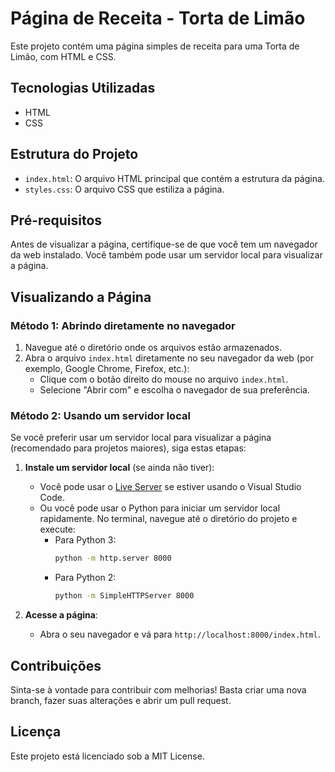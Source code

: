 # Página de Receita - Torta de Limão

Este projeto contém uma página simples de receita para uma Torta de Limão, com HTML e CSS.

## Tecnologias Utilizadas

- HTML
- CSS

## Estrutura do Projeto

- `index.html`: O arquivo HTML principal que contém a estrutura da página.
- `styles.css`: O arquivo CSS que estiliza a página.

## Pré-requisitos

Antes de visualizar a página, certifique-se de que você tem um navegador da web instalado. Você também pode usar um servidor local para visualizar a página.

## Visualizando a Página

### Método 1: Abrindo diretamente no navegador

1. Navegue até o diretório onde os arquivos estão armazenados.
2. Abra o arquivo `index.html` diretamente no seu navegador da web (por exemplo, Google Chrome, Firefox, etc.):
   - Clique com o botão direito do mouse no arquivo `index.html`.
   - Selecione "Abrir com" e escolha o navegador de sua preferência.

### Método 2: Usando um servidor local

Se você preferir usar um servidor local para visualizar a página (recomendado para projetos maiores), siga estas etapas:

1. **Instale um servidor local** (se ainda não tiver):
   - Você pode usar o [Live Server](https://marketplace.visualstudio.com/items?itemName=ritwickdey.LiveServer) se estiver usando o Visual Studio Code.
   - Ou você pode usar o Python para iniciar um servidor local rapidamente. No terminal, navegue até o diretório do projeto e execute:
     - Para Python 3:
       ```bash
       python -m http.server 8000
       ```
     - Para Python 2:
       ```bash
       python -m SimpleHTTPServer 8000
       ```

2. **Acesse a página**:
   - Abra o seu navegador e vá para `http://localhost:8000/index.html`.

## Contribuições

Sinta-se à vontade para contribuir com melhorias! Basta criar uma nova branch, fazer suas alterações e abrir um pull request.

## Licença

Este projeto está licenciado sob a MIT License.
